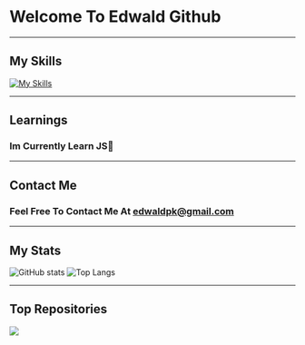 

# Welcome To Edwald Github
                                                        
--------

## My Skills


[![My Skills](https://skills.thijs.gg/icons?i=js,css,html)](https://skills.thijs.gg) 

--------
## Learnings

### Im Currently Learn JS🎉

--------

## Contact Me

### Feel Free To Contact Me At edwaldpk@gmail.com

--------

## My Stats

![GitHub stats](https://github-readme-stats.vercel.app/api?username=edwaldkeeley&show_icons=true&theme=radical) ![Top Langs](https://github-readme-stats.vercel.app/api/top-langs/?username=edwaldkeeley&layout=compact&theme=radical)

--------

## Top Repositories

<a href="https://github.com/edwaldkeeley/Samurai-game-FINISHED.io">
  <img align="center" src="https://github-readme-stats.vercel.app/api/pin/?username=edwaldkeeley&repo=anuraghazra.github.io&theme=radical" />
</a>
